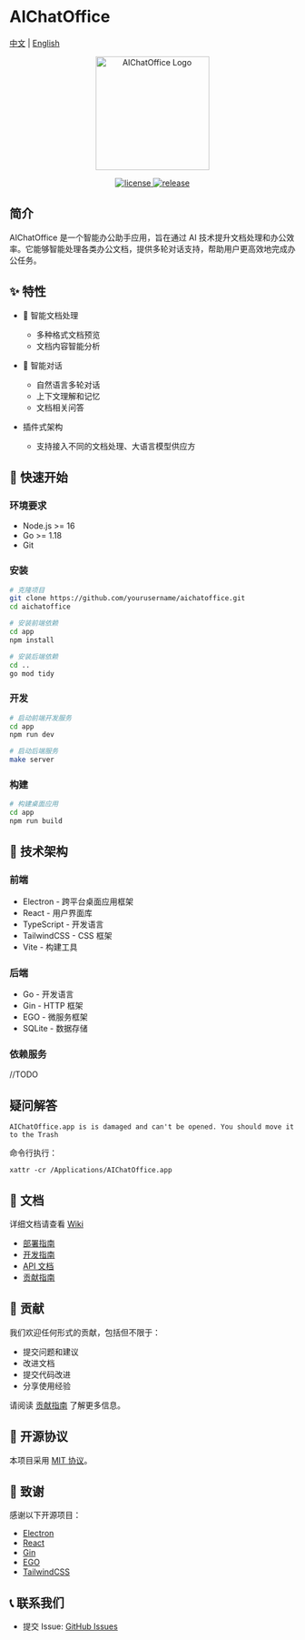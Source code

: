 # AIChatOffice

[中文](README.md) | [English](README_EN.md)

<p align="center">
  <img src="docs/images/logo.png" alt="AIChatOffice Logo" width="200"/>
</p>

<p align="center">
  <a href="https://github.com/yourusername/aichatoffice/blob/main/LICENSE">
    <img src="https://img.shields.io/github/license/yourusername/aichatoffice" alt="license"/>
  </a>
  <a href="https://github.com/yourusername/aichatoffice/releases">
    <img src="https://img.shields.io/github/v/release/yourusername/aichatoffice" alt="release"/>
  </a>
</p>

## 简介

AIChatOffice 是一个智能办公助手应用，旨在通过 AI 技术提升文档处理和办公效率。它能够智能处理各类办公文档，提供多轮对话支持，帮助用户更高效地完成办公任务。

## ✨ 特性

- 📝 智能文档处理

  - 多种格式文档预览
  - 文档内容智能分析

- 💬 智能对话

  - 自然语言多轮对话
  - 上下文理解和记忆
  - 文档相关问答

- 插件式架构

  - 支持接入不同的文档处理、大语言模型供应方

## 🚀 快速开始

### 环境要求

- Node.js >= 16
- Go >= 1.18
- Git

### 安装

```bash
# 克隆项目
git clone https://github.com/yourusername/aichatoffice.git
cd aichatoffice

# 安装前端依赖
cd app
npm install

# 安装后端依赖
cd ..
go mod tidy
```

### 开发

```bash
# 启动前端开发服务
cd app
npm run dev

# 启动后端服务
make server
```

### 构建

```bash
# 构建桌面应用
cd app
npm run build
```

## 🔧 技术架构

### 前端

- Electron - 跨平台桌面应用框架
- React - 用户界面库
- TypeScript - 开发语言
- TailwindCSS - CSS 框架
- Vite - 构建工具

### 后端

- Go - 开发语言
- Gin - HTTP 框架
- EGO - 微服务框架
- SQLite - 数据存储

### 依赖服务

//TODO

## 疑问解答

```
AIChatOffice.app is is damaged and can't be opened. You should move it to the Trash
```

命令行执行：

```shell
xattr -cr /Applications/AIChatOffice.app
```

## 📖 文档

详细文档请查看 [Wiki](https://github.com/yourusername/aichatoffice/wiki)

- [部署指南](docs/deployment.md)
- [开发指南](docs/development.md)
- [API 文档](docs/api.md)
- [贡献指南](CONTRIBUTING.md)

## 🤝 贡献

我们欢迎任何形式的贡献，包括但不限于：

- 提交问题和建议
- 改进文档
- 提交代码改进
- 分享使用经验

请阅读 [贡献指南](CONTRIBUTING.md) 了解更多信息。

## 📜 开源协议

本项目采用 [MIT 协议](LICENSE)。

## 🙏 致谢

感谢以下开源项目：

- [Electron](https://www.electronjs.org/)
- [React](https://reactjs.org/)
- [Gin](https://gin-gonic.com/)
- [EGO](https://github.com/gotomicro/ego)
- [TailwindCSS](https://tailwindcss.com/)

## 📞 联系我们

- 提交 Issue: [GitHub Issues](https://github.com/aichatoffice/aichatoffice/issues)
